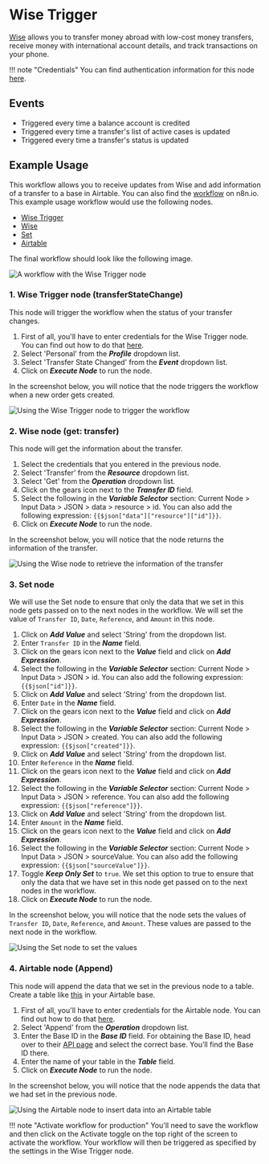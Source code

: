# Wise Trigger

[Wise](https://wise.com) allows you to transfer money abroad with low-cost money transfers, receive money with international account details, and track transactions on your phone.

!!! note "Credentials"
    You can find authentication information for this node [here](/integrations/credentials/wise/).


## Events

- Triggered every time a balance account is credited
- Triggered every time a transfer's list of active cases is updated
- Triggered every time a transfer's status is updated

## Example Usage

This workflow allows you to receive updates from Wise and add information of a transfer to a base in Airtable. You can also find the [workflow](https://n8n.io/workflows/993) on n8n.io. This example usage workflow would use the following nodes.

- [Wise Trigger]()
- [Wise](/integrations/nodes/n8n-nodes-base.wise/)
- [Set](/integrations/core-nodes/n8n-nodes-base.set/)
- [Airtable](/integrations/nodes/n8n-nodes-base.airtable/)

The final workflow should look like the following image.

![A workflow with the Wise Trigger node](/_images/integrations/trigger-nodes/wisetrigger/workflow.png)

### 1. Wise Trigger node (transferStateChange)

This node will trigger the workflow when the status of your transfer changes.

1. First of all, you'll have to enter credentials for the Wise Trigger node. You can find out how to do that [here](/integrations/credentials/wise/).
2. Select 'Personal' from the ***Profile*** dropdown list.
3. Select 'Transfer State Changed' from the ***Event*** dropdown list.
4. Click on ***Execute Node*** to run the node.

In the screenshot below, you will notice that the node triggers the workflow when a new order gets created.

![Using the Wise Trigger node to trigger the workflow](/_images/integrations/trigger-nodes/wisetrigger/wisetrigger_node.png)

### 2. Wise node (get: transfer)

This node will get the information about the transfer.

1. Select the credentials that you entered in the previous node.
2. Select 'Transfer' from the ***Resource*** dropdown list.
3. Select 'Get' from the ***Operation*** dropdown list.
4. Click on the gears icon next to the ***Transfer ID*** field.
5. Select the following in the ***Variable Selector*** section: Current Node > Input Data > JSON > data > resource > id. You can also add the following expression: `{{$json["data"]["resource"]["id"]}}`.
6. Click on ***Execute Node*** to run the node.

In the screenshot below, you will notice that the node returns the information of the transfer.

![Using the Wise node to retrieve the information of the transfer](/_images/integrations/trigger-nodes/wisetrigger/wise_node.png)

### 3. Set node

We will use the Set node to ensure that only the data that we set in this node gets passed on to the next nodes in the workflow. We will set the value of `Transfer ID`, `Date`, `Reference`, and `Amount` in this node.

1. Click on ***Add Value*** and select 'String' from the dropdown list.
2. Enter `Transfer ID` in the ***Name*** field.
3. Click on the gears icon next to the ***Value*** field and click on ***Add Expression***.
4. Select the following in the ***Variable Selector*** section: Current Node > Input Data > JSON > id. You can also add the following expression: `{{$json["id"]}}`.
5. Click on ***Add Value*** and select 'String' from the dropdown list.
6. Enter `Date` in the ***Name*** field.
7. Click on the gears icon next to the ***Value*** field and click on ***Add Expression***.
8. Select the following in the ***Variable Selector*** section: Current Node > Input Data > JSON > created. You can also add the following expression: `{{$json["created"]}}`.
9. Click on ***Add Value*** and select 'String' from the dropdown list.
10. Enter `Reference` in the ***Name*** field.
11. Click on the gears icon next to the ***Value*** field and click on ***Add Expression***.
12. Select the following in the ***Variable Selector*** section: Current Node > Input Data > JSON > reference. You can also add the following expression: `{{$json["reference"]}}`.
13. Click on ***Add Value*** and select 'String' from the dropdown list.
10. Enter `Amount` in the ***Name*** field.
11. Click on the gears icon next to the ***Value*** field and click on ***Add Expression***.
12. Select the following in the ***Variable Selector*** section: Current Node > Input Data > JSON > sourceValue. You can also add the following expression: `{{$json["sourceValue"]}}`.
13. Toggle ***Keep Only Set*** to `true`. We set this option to true to ensure that only the data that we have set in this node get passed on to the next nodes in the workflow.
14. Click on ***Execute Node*** to run the node.

In the screenshot below, you will notice that the node sets the values of `Transfer ID`, `Date`, `Reference`, and `Amount`. These values are passed to the next node in the workflow.

![Using the Set node to set the values](/_images/integrations/trigger-nodes/wisetrigger/set_node.png)

### 4. Airtable node (Append)

This node will append the data that we set in the previous node to a table. Create a table like [this](https://airtable.com/shrZQQCRtQPBYTmUe) in your Airtable base.

1. First of all, you'll have to enter credentials for the Airtable node. You can find out how to do that [here](/integrations/credentials/airtable/).
2. Select 'Append' from the ***Operation*** dropdown list.
3. Enter the Base ID in the ***Base ID*** field. For obtaining the Base ID, head over to their [API page](https://airtable.com/api) and select the correct base. You’ll find the Base ID there.
4. Enter the name of your table in the ***Table*** field.
5. Click on ***Execute Node*** to run the node.

In the screenshot below, you will notice that the node appends the data that we had set in the previous node.

![Using the Airtable node to insert data into an Airtable table](/_images/integrations/trigger-nodes/wisetrigger/airtable_node.png)

!!! note "Activate workflow for production"
    You'll need to save the workflow and then click on the Activate toggle on the top right of the screen to activate the workflow. Your workflow will then be triggered as specified by the settings in the Wise Trigger node.

